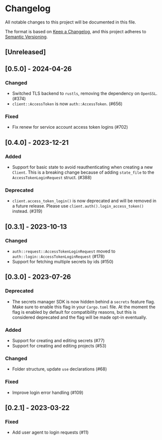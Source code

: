 # Changelog

All notable changes to this project will be documented in this file.

The format is based on [Keep a Changelog](https://keepachangelog.com/en/1.1.0/), and this project
adheres to [Semantic Versioning](https://semver.org/spec/v2.0.0.html).

## [Unreleased]

## [0.5.0] - 2024-04-26

### Changed

- Switched TLS backend to `rustls`, removing the dependency on `OpenSSL`. (#374)
- `client::AccessToken` is now `auth::AccessToken`. (#656)

### Fixed

- Fix renew for service account access token logins (#702)

## [0.4.0] - 2023-12-21

### Added

- Support for basic state to avoid reauthenticating when creating a new `Client`. This is a breaking
  change because of adding `state_file` to the `AccessTokenLoginRequest` struct. (#388)

### Deprecated

- `client.access_token_login()` is now deprecated and will be removed in a future release. Please
  use `client.auth().login_access_token()` instead. (#319)

## [0.3.1] - 2023-10-13

### Changed

- `auth::request::AccessTokenLoginRequest` moved to `auth::login::AccessTokenLoginRequest` (#178)
- Support for fetching multiple secrets by ids (#150)

## [0.3.0] - 2023-07-26

### Deprecated

- The secrets manager SDK is now hidden behind a `secrets` feature flag. Make sure to enable this
  flag in your `Cargo.toml` file. At the moment the flag is enabled by default for compatibility
  reasons, but this is considered deprecated and the flag will be made opt-in eventually.

### Added

- Support for creating and editing secrets (#77)
- Support for creating and editing projects (#53)

### Changed

- Folder structure, update `use` declarations (#68)

### Fixed

- Improve login error handling (#109)

## [0.2.1] - 2023-03-22

### Fixed

- Add user agent to login requests (#11)
